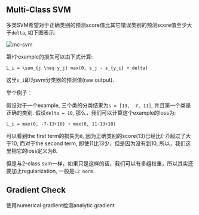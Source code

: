 ## Multi-Class SVM

多类SVM希望对于正确类别的预测score值比其它错误类别的预测score值至少大于`delta`, 如下图表示:

![mc-svm](http://cs231n.github.io/assets/margin.jpg "mc-svm")

第i个example的损失可以由下式计算:

`L_i = \sum_{j \neq y_j} max(0, s_j - s_{y_i} + delta)`

这里`s_i`即为svm分类器的预测值(raw output).

举个例子：

假设对于一个example, 三个类的分类结果为`s = [13, -7, 11]`, 并且第一个类是正确的类别.
假设`delta = 10`, 那么，我们可以计算这个example的loss为:

`L_i = max(0, -7-13+10) + max(0, 11-13+10)`

可以看到the first term的损失为`0`, 因为正确类别的score(13)已经比(-7)超过了大于10,
而对于the second term, 即使11比13少，但是因为没有到10, 所以，我们这里把它的loss定义为8.

但是与2-class svm一样，如果只是这样的话，我们可以有多组权重，所以其实还要加上regularization,
一般是`L2 norm`.

## Gradient Check

使用numerical gradient检测analytic gradient

